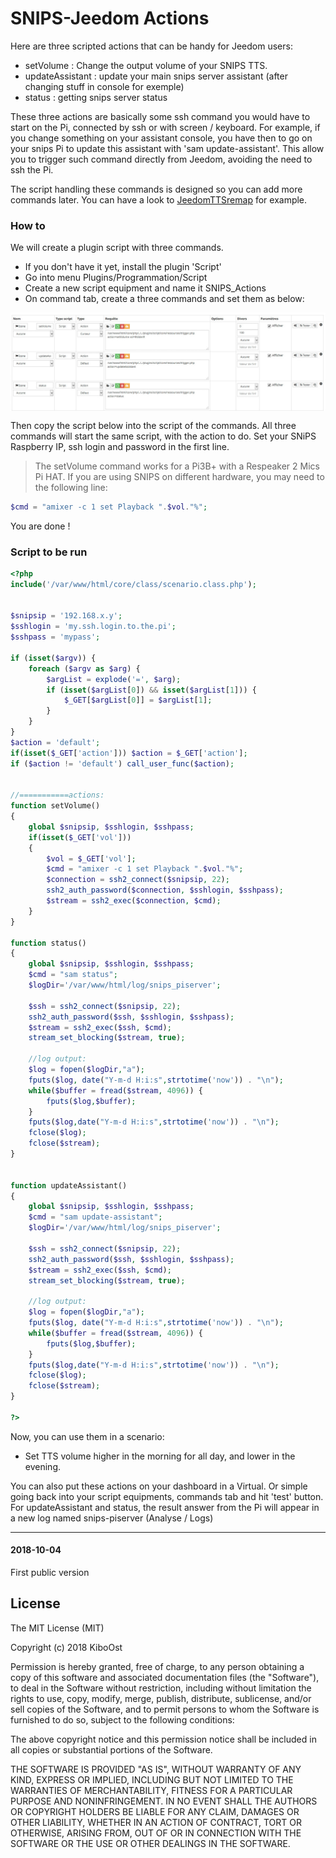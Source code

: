 
# SNIPS-Jeedom Actions

Here are three scripted actions that can be handy for Jeedom users:
- setVolume : Change the output volume of your SNIPS TTS.
- updateAssistant : update your main snips server assistant (after changing stuff in console for exemple)
- status : getting snips server status

These three actions are basically some ssh command you would have to start on the Pi, connected by ssh or with screen / keyboard. For example, if you change something on your assistant console, you have then to go on your snips Pi to update this assistant with 'sam update-assistant'. This allow you to trigger such command directly from Jeedom, avoiding the need to ssh the Pi.

The script handling these commands is designed so you can add more commands later. You can have a look to [JeedomTTSremap](JeedomTTSremap "JeedomTTSremap") for example.

### How to

We will create a plugin script with three commands.

- If you don't have it yet, install the plugin 'Script'
- Go into menu Plugins/Programmation/Script
- Create a new script equipment and name it SNIPS_Actions
- On command tab, create a three commands and set them as below:

<img align="center" src="assets/script_actions.jpg">

Then copy the script below into the script of the commands. All three commands will start the same script, with the action to do.
Set your SNiPS Raspberry IP, ssh login and password in the first line.

> The setVolume command works for a Pi3B+ with a Respeaker 2 Mics Pi HAT. If you are using SNIPS on different hardware, you may need to the following line:

 ```php
 $cmd = "amixer -c 1 set Playback ".$vol."%";
 ```

You are done !

### Script to be run

```php
<?php
include('/var/www/html/core/class/scenario.class.php');


$snipsip = '192.168.x.y';
$sshlogin = 'my.ssh.login.to.the.pi';
$sshpass = 'mypass';

if (isset($argv)) {
	foreach ($argv as $arg) {
		$argList = explode('=', $arg);
		if (isset($argList[0]) && isset($argList[1])) {
			$_GET[$argList[0]] = $argList[1];
		}
	}
}
$action = 'default';
if(isset($_GET['action'])) $action = $_GET['action'];
if ($action != 'default') call_user_func($action);


//===========actions:
function setVolume()
{
  	global $snipsip, $sshlogin, $sshpass;
  	if(isset($_GET['vol']))
  	{
		$vol = $_GET['vol'];
		$cmd = "amixer -c 1 set Playback ".$vol."%";
		$connection = ssh2_connect($snipsip, 22);
		ssh2_auth_password($connection, $sshlogin, $sshpass);
		$stream = ssh2_exec($connection, $cmd);
  	}
}

function status()
{
  	global $snipsip, $sshlogin, $sshpass;
  	$cmd = "sam status";
  	$logDir='/var/www/html/log/snips_piserver';

  	$ssh = ssh2_connect($snipsip, 22);
	ssh2_auth_password($ssh, $sshlogin, $sshpass);
	$stream = ssh2_exec($ssh, $cmd);
	stream_set_blocking($stream, true);

  	//log output:
  	$log = fopen($logDir,"a");
	fputs($log, date("Y-m-d H:i:s",strtotime('now')) . "\n");
	while($buffer = fread($stream, 4096)) {
  		fputs($log,$buffer);
	}
	fputs($log,date("Y-m-d H:i:s",strtotime('now')) . "\n");
	fclose($log);
	fclose($stream);
}


function updateAssistant()
{
  	global $snipsip, $sshlogin, $sshpass;
  	$cmd = "sam update-assistant";
  	$logDir='/var/www/html/log/snips_piserver';

  	$ssh = ssh2_connect($snipsip, 22);
	ssh2_auth_password($ssh, $sshlogin, $sshpass);
	$stream = ssh2_exec($ssh, $cmd);
	stream_set_blocking($stream, true);

  	//log output:
  	$log = fopen($logDir,"a");
	fputs($log, date("Y-m-d H:i:s",strtotime('now')) . "\n");
	while($buffer = fread($stream, 4096)) {
  		fputs($log,$buffer);
	}
	fputs($log,date("Y-m-d H:i:s",strtotime('now')) . "\n");
	fclose($log);
	fclose($stream);
}

?>
```

Now, you can use them in a scenario:
- Set TTS volume higher in the morning for all day, and lower in the evening.

You can also put these actions on your dashboard in a Virtual. Or simple going back into your script equipments, commands tab and hit 'test' button.
For updateAssistant and status, the result answer from the Pi will appear in a new log named snips-piserver (Analyse / Logs)

-----------------
#### 2018-10-04
First public version


## License

The MIT License (MIT)

Copyright (c) 2018 KiboOst

Permission is hereby granted, free of charge, to any person obtaining a copy
of this software and associated documentation files (the "Software"), to deal
in the Software without restriction, including without limitation the rights
to use, copy, modify, merge, publish, distribute, sublicense, and/or sell
copies of the Software, and to permit persons to whom the Software is
furnished to do so, subject to the following conditions:

The above copyright notice and this permission notice shall be included in all
copies or substantial portions of the Software.

THE SOFTWARE IS PROVIDED "AS IS", WITHOUT WARRANTY OF ANY KIND, EXPRESS OR
IMPLIED, INCLUDING BUT NOT LIMITED TO THE WARRANTIES OF MERCHANTABILITY,
FITNESS FOR A PARTICULAR PURPOSE AND NONINFRINGEMENT. IN NO EVENT SHALL THE
AUTHORS OR COPYRIGHT HOLDERS BE LIABLE FOR ANY CLAIM, DAMAGES OR OTHER
LIABILITY, WHETHER IN AN ACTION OF CONTRACT, TORT OR OTHERWISE, ARISING FROM,
OUT OF OR IN CONNECTION WITH THE SOFTWARE OR THE USE OR OTHER DEALINGS IN THE
SOFTWARE.
